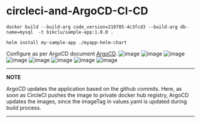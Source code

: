 # circleci-and-ArgoCD-CI-CD

```docker build --build-arg code_version=210705-4c3fcd3 --build-arg db-name=mysql  -t bikclu/sample-app:1.0.0 .```

```helm install my-sample-app ./myapp-helm-chart``` 

Configure as per ArgoCD document [ArgoCD](https://argo-cd.readthedocs.io/en/stable/).
![image](https://github.com/becash143/circleci-and-ArgoCD-CI-CD/blob/main/images/argocd_cfg1.png)
![image](https://github.com/becash143/circleci-and-ArgoCD-CI-CD/blob/main/images/argocd_cfg.png)
![image](https://github.com/becash143/circleci-and-ArgoCD-CI-CD/blob/main/images/argocd_cfg2.png)
![image](https://github.com/becash143/circleci-and-ArgoCD-CI-CD/blob/main/images/argocd_sync.png)
![image](https://github.com/becash143/circleci-and-ArgoCD-CI-CD/blob/main/images/argocd.png) 
![image](https://github.com/becash143/circleci-and-ArgoCD-CI-CD/blob/main/images/circleci_build.png)
![image](https://github.com/becash143/circleci-and-ArgoCD-CI-CD/blob/main/images/pod_status.png)
![image](https://github.com/becash143/circleci-and-ArgoCD-CI-CD/blob/main/images/sampleapp_log.png) 


---
**NOTE**

ArgoCD updates the application based on the github commits. Here, as soon as CircleCI pushes the image to private docker hub registry, ArgoCD updates the images, since the imageTag in values.yaml is updated during build process.

---

